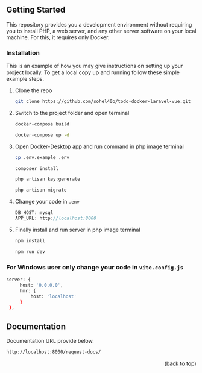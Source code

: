 <a name="readme-top"></a>

<!-- GETTING STARTED -->
## Getting Started

This repository provides you a development environment without requiring you to install PHP, a web server, and any other server software on your local machine. For this, it requires only Docker.

### Installation

This is an example of how you may give instructions on setting up your project locally. To get a local copy up and running follow these simple example steps.

1. Clone the repo
   ```sh
   git clone https://github.com/sohel40b/todo-docker-laravel-vue.git
   ```
2. Switch to the project folder and open terminal 
   ```sh
   docker-compose build
   ```
   ```sh
   docker-compose up -d
   ```
3. Open Docker-Desktop app and run command in php image terminal
   ```sh
   cp .env.example .env
   ```
   ```sh
   composer install
   ```
   ```sh
   php artisan key:generate 
   ```
   ```sh
   php artisan migrate
   ```
4. Change your code in `.env`
   ```js
   DB_HOST: mysql
   APP_URL: http://localhost:8000
   ```
5. Finally install and run server in php image terminal
   ```sh
   npm install
   ```
   ```sh
   npm run dev
   ```
   
 ### For Windows user only change your code in `vite.config.js`
   ```sh
   server: {
        host: '0.0.0.0',
        hmr: {
            host: 'localhost'
        }
    },
   ```
<!-- Documentation -->
## Documentation

Documentation URL provide below.
```sh
http://localhost:8000/request-docs/
```

<p align="right">(<a href="#readme-top">back to top</a>)</p>
